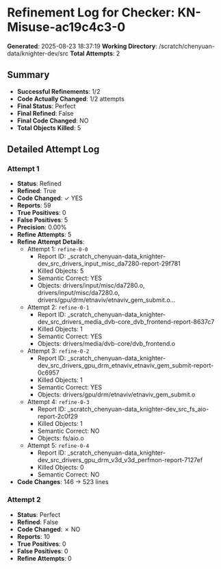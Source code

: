 # Refinement Log for Checker: KN-Misuse-ac19c4c3-0

**Generated**: 2025-08-23 18:37:19
**Working Directory**: /scratch/chenyuan-data/knighter-dev/src
**Total Attempts**: 2

## Summary
- **Successful Refinements**: 1/2
- **Code Actually Changed**: 1/2 attempts
- **Final Status**: Perfect
- **Final Refined**: False
- **Final Code Changed**: NO
- **Total Objects Killed**: 5

## Detailed Attempt Log

### Attempt 1
- **Status**: Refined
- **Refined**: True
- **Code Changed**: ✓ YES
- **Reports**: 59
- **True Positives**: 0
- **False Positives**: 5
- **Precision**: 0.00%
- **Refine Attempts**: 5
- **Refine Attempt Details**:
  - Attempt 1: `refine-0-0`
    - Report ID: _scratch_chenyuan-data_knighter-dev_src_drivers_input_misc_da7280-report-29f781
    - Killed Objects: 5
    - Semantic Correct: YES
    - Objects: drivers/input/misc/da7280.o, drivers/input/misc/da7280.o, drivers/gpu/drm/etnaviv/etnaviv_gem_submit.o...
  - Attempt 2: `refine-0-1`
    - Report ID: _scratch_chenyuan-data_knighter-dev_src_drivers_media_dvb-core_dvb_frontend-report-8637c7
    - Killed Objects: 1
    - Semantic Correct: YES
    - Objects: drivers/media/dvb-core/dvb_frontend.o
  - Attempt 3: `refine-0-2`
    - Report ID: _scratch_chenyuan-data_knighter-dev_src_drivers_gpu_drm_etnaviv_etnaviv_gem_submit-report-0c6957
    - Killed Objects: 1
    - Semantic Correct: YES
    - Objects: drivers/gpu/drm/etnaviv/etnaviv_gem_submit.o
  - Attempt 4: `refine-0-3`
    - Report ID: _scratch_chenyuan-data_knighter-dev_src_fs_aio-report-2c0f29
    - Killed Objects: 1
    - Semantic Correct: NO
    - Objects: fs/aio.o
  - Attempt 5: `refine-0-4`
    - Report ID: _scratch_chenyuan-data_knighter-dev_src_drivers_gpu_drm_v3d_v3d_perfmon-report-7127ef
    - Killed Objects: 0
    - Semantic Correct: NO
- **Code Changes**: 146 → 523 lines

### Attempt 2
- **Status**: Perfect
- **Refined**: False
- **Code Changed**: ✗ NO
- **Reports**: 10
- **True Positives**: 0
- **False Positives**: 0
- **Refine Attempts**: 0
